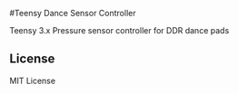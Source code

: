 #Teensy Dance Sensor Controller

Teensy 3.x Pressure sensor controller for DDR dance pads

## License 
MIT License